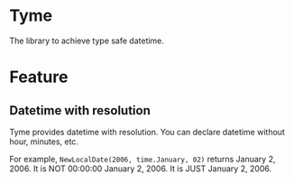 # Tyme
The library to achieve type safe datetime.

# Feature
## Datetime with resolution
Tyme provides datetime with resolution.
You can declare datetime without hour, minutes, etc.

For example, `NewLocalDate(2006, time.January, 02)` returns January 2, 2006.
It is NOT 00:00:00 January 2, 2006.
It is JUST January 2, 2006.

